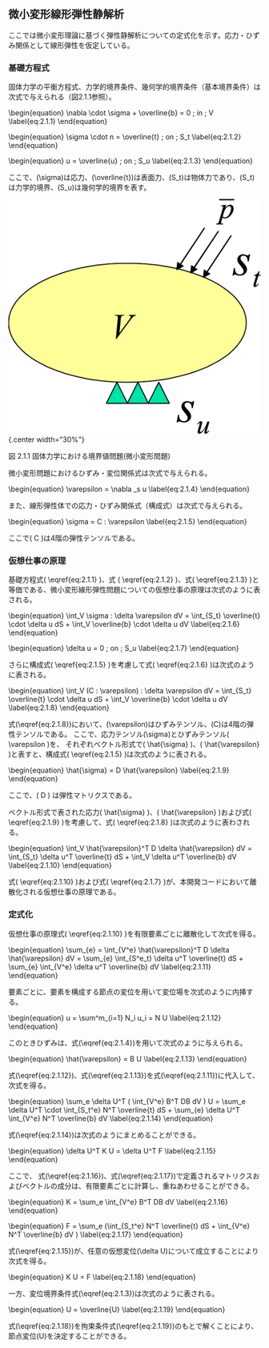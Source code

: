 
## 微小変形線形弾性静解析

ここでは微小変形理論に基づく弾性静解析についての定式化を示す。応力・ひずみ関係として線形弾性を仮定している。

### 基礎方程式

固体力学の平衡方程式、力学的境界条件、幾何学的境界条件（基本境界条件）は次式で与えられる（図2.1.1参照）。

\begin{equation}
\nabla \cdot \sigma + \overline{b} = 0 \; in \; V
\label{eq:2.1.1}
\end{equation}

\begin{equation}
\sigma \cdot n = \overline{t} \; on \; S_t
\label{eq:2.1.2}
\end{equation}

\begin{equation}
u = \overline{u} \; on \; S_u
\label{eq:2.1.3}
\end{equation}

ここで、\(\sigma\)は応力、\(\overline{t}\)は表面力、\(S_t\)は物体力であり、\(S_t\)は力学的境界、\(S_u\)は幾何学的境界を表す。

![固体力学における境界値問題(微小変形問題)](media/theory01_01.png){.center width="30%"}

図 2.1.1 固体力学における境界値問題(微小変形問題)

微小変形問題におけるひずみ・変位関係式は次式で与えられる。

\begin{equation}
\varepsilon = \nabla _s u
\label{eq:2.1.4}
\end{equation}

また、線形弾性体での応力・ひずみ関係式（構成式）は次式で与えられる。

\begin{equation}
\sigma = C : \varepsilon
\label{eq:2.1.5}
\end{equation}

ここで\( C \)は4階の弾性テンソルである。

### 仮想仕事の原理

基礎方程式\( \eqref{eq:2.1.1} \)、式 \( \eqref{eq:2.1.2} \)、式\( \eqref{eq:2.1.3} \)と等価である、微小変形線形弾性問題についての仮想仕事の原理は次式のように表される。

\begin{equation}
\int_V \sigma : \delta \varepsilon dV = \int_{S_t} \overline{t} \cdot \delta u dS + \int_V \overline{b} \cdot \delta u dV
\label{eq:2.1.6}
\end{equation}

\begin{equation}
\delta u = 0 \; on \; S_u
\label{eq:2.1.7}
\end{equation}

さらに構成式\( \eqref{eq:2.1.5} \)を考慮して式\( \eqref{eq:2.1.6} \)は次式のように表される。

\begin{equation}
\int_V (C : \varepsilon) : \delta \varepsilon dV = \int_{S_t} \overline{t} \cdot \delta u dS + \int_V \overline{b} \cdot \delta u dV
\label{eq:2.1.8}
\end{equation}

式\(\eqref{eq:2.1.8}\)において、\(\varepsilon\)はひずみテンソル、\(C\)は4階の弾性テンソルである。
ここで、応力テンソル\(\sigma\)とひずみテンソル\( \varepsilon \)を、
それぞれベクトル形式で\( \hat{\sigma} \)、\( \hat{\varepsilon} \)と表すと、構成式\( \eqref{eq:2.1.5} \)は次式のように表される。

\begin{equation}
\hat{\sigma} = D \hat{\varepsilon}
\label{eq:2.1.9}
\end{equation}

ここで、\( D \) は弾性マトリクスである。

ベクトル形式で表された応力\( \hat{\sigma} \)、\( \hat{\varepsilon} \)および式\( \eqref{eq:2.1.9} \)を考慮して、式\( \eqref{eq:2.1.8} \)は次式のように表わされる。

\begin{equation}
\int_V \hat{\varepsilon}^T D \delta \hat{\varepsilon} dV = \int_{S_t}
\delta u^T \overline{t} dS + \int_V \delta u^T \overline{b} dV
\label{eq:2.1.10}
\end{equation}

式\( \eqref{eq:2.1.10} \)および式\( \eqref{eq:2.1.7} \)が、本開発コードにおいて離散化される仮想仕事の原理である。

### 定式化

仮想仕事の原理式\( \eqref{eq:2.1.10} \)を有限要素ごとに離散化して次式を得る。

\begin{equation}
\sum_{e} = \int_{V^e} \hat{\varepsilon}^T D \delta \hat{\varepsilon} dV = \sum_{e} \int_{S^e_t}
\delta u^T \overline{t} dS + \sum_{e} \int_{V^e} \delta u^T \overline{b} dV
\label{eq:2.1.11}
\end{equation}

要素ごとに、要素を構成する節点の変位を用いて変位場を次式のように内挿する。

\begin{equation}
u = \sum^m_{i=1} N_i u_i = N U
\label{eq:2.1.12}
\end{equation}

このときひずみは、式\(\eqref{eq:2.1.4}\)を用いて次式のように与えられる。

\begin{equation}
\hat{\varepsilon} = B U
\label{eq:2.1.13}
\end{equation}

式\(\eqref{eq:2.1.12}\)、式\(\eqref{eq:2.1.13}\)を式\(\eqref{eq:2.1.11}\)に代入して、次式を得る。

\begin{equation}
\sum_e \delta U^T ( \int_{V^e} B^T DB dV )
U = \sum_e \delta U^T \cdot \int_{S_t^e}
N^T \overline{t} dS + \sum_{e} \delta U^T \int_{V^e} N^T
\overline{b} dV
\label{eq:2.1.14}
\end{equation}

式\(\eqref{eq:2.1.14}\)は次式のようにまとめることができる。

\begin{equation}
\delta U^T K U = \delta U^T F
\label{eq:2.1.15}
\end{equation}

ここで、
式\(\eqref{eq:2.1.16}\)、式\(\eqref{eq:2.1.17}\)で定義されるマトリクスおよびベクトルの成分は、有限要素ごとに計算し、重ねあわせることができる。

\begin{equation}
K = \sum_e \int_{V^e} B^T DB dV
\label{eq:2.1.16}
\end{equation}

\begin{equation}
F = \sum_e (\int_{S_t^e} N^T \overline{t} dS + \int_{V^e} N^T \overline{b} dV )
\label{eq:2.1.17}
\end{equation}

式\(\eqref{eq:2.1.15}\)が、任意の仮想変位\(\delta U\)について成立することにより次式を得る。

\begin{equation}
K U = F
\label{eq:2.1.18}
\end{equation}

一方、変位境界条件式\(\eqref{eq:2.1.3}\)は次式のように表される。

\begin{equation}
U = \overline{U}
\label{eq:2.1.19}
\end{equation}

式\(\eqref{eq:2.1.18}\)を拘束条件式\(\eqref{eq:2.1.19}\)のもとで解くことにより、節点変位\(U\)を決定することができる。


